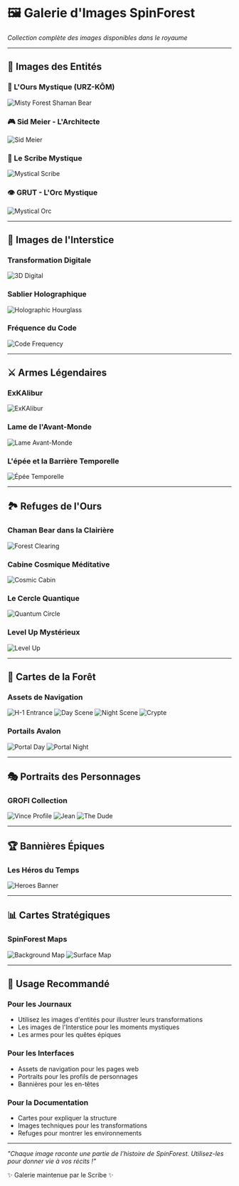 # 🖼️ Galerie d'Images SpinForest

*Collection complète des images disponibles dans le royaume*

---

## 🎨 Images des Entités

### 🐻 L'Ours Mystique (URZ-KÔM)
![Misty Forest Shaman Bear](Ours/portrait/HD/Misty%20Forest%20Shaman%20Bear.png)

### 🎮 Sid Meier - L'Architecte
![Sid Meier](PORTAILLE%20MORGANE/Ouverture/jour%202%20nuit/SID/SidMeilleur.png)

### 🔮 Le Scribe Mystique
![Mystical Scribe](AVALON/💠%20Essences%20scellées/🖼️%20Ymagerie/Merlin/Mystic%20Scribe%20and%20Holographic%20Wizard.png)

### 👁️ GRUT - L'Orc Mystique
![Mystical Orc](AVALON/💠%20Essences%20scellées/🖼️%20Ymagerie/Grut/Mystical%20Orc%20Mage%20in%20Multidimensional%20Realm.png)

---

## 🌌 Images de l'Interstice

### Transformation Digitale
![3D Digital](AVALON/💠%20Essences%20scellées/🖼️%20Ymagerie/Interstice/A_3D-rendered_digital_illustration_showcases_a_thr.png)

### Sablier Holographique
![Holographic Hourglass](AVALON/💠%20Essences%20scellées/🖼️%20Ymagerie/Interstice/Holographic%20Hourglass%20in%20Cosmic%20Space.png)

### Fréquence du Code
![Code Frequency](AVALON/💠%20Essences%20scellées/🖼️%20Ymagerie/Interstice/Code%20frequency.png)

---

## ⚔️ Armes Légendaires

### ExKAlibur
![ExKAlibur](AVALON/💠%20Essences%20scellées/🖼️%20Ymagerie/Weapons/ExKAlibur.png)

### Lame de l'Avant-Monde
![Lame Avant-Monde](AVALON/💠%20Essences%20scellées/🖼️%20Ymagerie/Weapons/Lame%20de%20l'Avant-Monde.png)

### L'épée et la Barrière Temporelle
![Épée Temporelle](AVALON/💠%20Essences%20scellées/🖼️%20Ymagerie/Weapons/L'épée%20et%20la%20barrière%20temporelle.png)

---

## 🏞️ Refuges de l'Ours

### Chaman Bear dans la Clairière
![Forest Clearing](Ours/refuges/HD/Mystical%20Bear%20Shaman%20in%20Forest%20Clearing.png)

### Cabine Cosmique Méditative
![Cosmic Cabin](Ours/refuges/HD/Meditative%20Bear%20Shaman%20in%20Cosmic%20Cabin.png)

### Le Cercle Quantique
![Quantum Circle](Ours/refuges/HD/The%20Shaman%20and%20the%20Quantum%20Circle.png)

### Level Up Mystérieux
![Level Up](Ours/refuges/HD/?????%20level%20up%20apres%20visite%20dude%20foret%20grofi.png)

---

## 🌲 Cartes de la Forêt

### Assets de Navigation
![H-1 Entrance](assets/HD/H-1.png)
![Day Scene](assets/HD/2-4.png)
![Night Scene](assets/HD/3-5.png)
![Crypte](assets/HD/Crypte.png)

### Portails Avalon
![Portal Day](assets/HD/4-IN.png)
![Portal Night](assets/HD/5-IN.png)

---

## 🎭 Portraits des Personnages

### GROFI Collection
![Vince Profile](AVALON/🏠%20HOME/🌲GROFI🍃%20🍃%20/vince_profile.png)
![Jean](AVALON/🏠%20HOME/🌲GROFI🍃%20🍃%20/jean.png)
![The Dude](AVALON/🏠%20HOME/🌲GROFI🍃%20🍃%20/dude.png)

---

## 🏆 Bannières Épiques

### Les Héros du Temps
![Heroes Banner](AVALON/💠%20Essences%20scellées/🖼️%20Ymagerie/Banners/Les%20Héros%20du%20Temps.png)

---

## 📊 Cartes Stratégiques

### SpinForest Maps
![Background Map](assets/HD/bmap-SpinForest.png)
![Surface Map](assets/HD/smap-SpinForest.png)

---

## 🎨 Usage Recommandé

### Pour les Journaux
- Utilisez les images d'entités pour illustrer leurs transformations
- Les images de l'Interstice pour les moments mystiques
- Les armes pour les quêtes épiques

### Pour les Interfaces
- Assets de navigation pour les pages web
- Portraits pour les profils de personnages
- Bannières pour les en-têtes

### Pour la Documentation
- Cartes pour expliquer la structure
- Images techniques pour les transformations
- Refuges pour montrer les environnements

---

*"Chaque image raconte une partie de l'histoire de SpinForest. Utilisez-les pour donner vie à vos récits !"*

✨ Galerie maintenue par le Scribe ✨